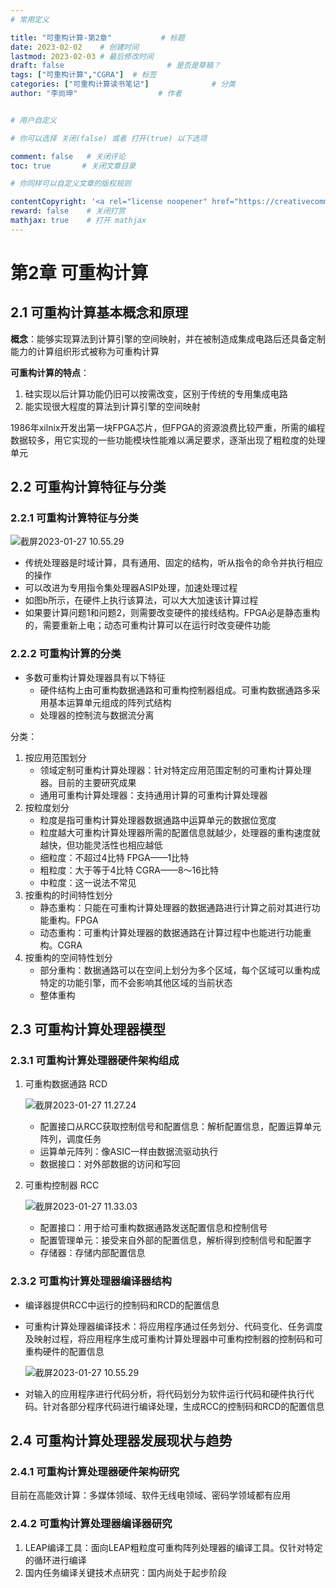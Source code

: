 ```yaml
---
# 常用定义

title: "可重构计算-第2章"           # 标题
date: 2023-02-02    # 创建时间
lastmod: 2023-02-03 # 最后修改时间
draft: false                       # 是否是草稿？
tags: ["可重构计算","CGRA"]  # 标签
categories: ["可重构计算读书笔记"]              # 分类
author: "李尚坤"                  # 作者


# 用户自定义

# 你可以选择 关闭(false) 或者 打开(true) 以下选项

comment: false   # 关闭评论
toc: true       # 关闭文章目录

# 你同样可以自定义文章的版权规则

contentCopyright: '<a rel="license noopener" href="https://creativecommons.org/licenses/by-nc-nd/4.0/" target="_blank">CC BY-NC-ND 4.0</a>'
reward: false	 # 关闭打赏
mathjax: true    # 打开 mathjax
---
```


# 第2章 可重构计算

## 2.1 可重构计算基本概念和原理

**概念**：能够实现算法到计算引擎的空间映射，并在被制造成集成电路后还具备定制能力的计算组织形式被称为可重构计算

**可重构计算的特点**：

1. 硅实现以后计算功能仍旧可以按需改变，区别于传统的专用集成电路
2. 能实现很大程度的算法到计算引擎的空间映射

1986年xilnix开发出第一块FPGA芯片，但FPGA的资源浪费比较严重，所需的编程数据较多，用它实现的一些功能模块性能难以满足要求，逐渐出现了粗粒度的处理单元

## 2.2 可重构计算特征与分类

### 2.2.1 可重构计算特征与分类

![截屏2023-01-27 10.55.29](/imag/可重构计算/图5.png)

* 传统处理器是时域计算，具有通用、固定的结构，听从指令的命令并执行相应的操作
* 可以改进为专用指令集处理器ASIP处理，加速处理过程
* 如图b所示，在硬件上执行该算法，可以大大加速该计算过程
* 如果要计算问题1和问题2，则需要改变硬件的接线结构。FPGA必是静态重构的，需要重新上电；动态可重构计算可以在运行时改变硬件功能

### 2.2.2 可重构计算的分类

* 多数可重构计算处理器具有以下特征
  * 硬件结构上由可重构数据通路和可重构控制器组成。可重构数据通路多采用基本运算单元组成的阵列式结构
  * 处理器的控制流与数据流分离

分类：

1. 按应用范围划分
   * 领域定制可重构计算处理器：针对特定应用范围定制的可重构计算处理器。目前的主要研究成果
   * 通用可重构计算处理器：支持通用计算的可重构计算处理器
2. 按粒度划分
   * 粒度是指可重构计算处理器数据通路中运算单元的数据位宽度
   * 粒度越大可重构计算处理器所需的配置信息就越少，处理器的重构速度就越快，但功能灵活性也相应越低
   * 细粒度：不超过4比特 FPGA——1比特
   * 粗粒度：大于等于4比特 CGRA——8～16比特
   * 中粒度：这一说法不常见
3. 按重构的时间特性划分
   * 静态重构：只能在可重构计算处理器的数据通路进行计算之前对其进行功能重构。FPGA
   * 动态重构：可重构计算处理器的数据通路在计算过程中也能进行功能重构。CGRA
4. 按重构的空间特性划分
   * 部分重构：数据通路可以在空间上划分为多个区域，每个区域可以重构成特定的功能引擎，而不会影响其他区域的当前状态
   * 整体重构

## 2.3 可重构计算处理器模型

### 2.3.1 可重构计算处理器硬件架构组成

1. 可重构数据通路 RCD

   ![截屏2023-01-27 11.27.24](/imag/可重构计算/图6.png)

   * 配置接口从RCC获取控制信号和配置信息：解析配置信息，配置运算单元阵列，调度任务
   * 运算单元阵列：像ASIC一样由数据流驱动执行
   * 数据接口：对外部数据的访问和写回

2. 可重构控制器 RCC

   ![截屏2023-01-27 11.33.03](/imag/可重构计算/图7.png)

   * 配置接口：用于给可重构数据通路发送配置信息和控制信号
   * 配置管理单元：接受来自外部的配置信息，解析得到控制信号和配置字
   * 存储器：存储内部配置信息

### 2.3.2 可重构计算处理器编译器结构

* 编译器提供RCC中运行的控制码和RCD的配置信息

* 可重构计算处理器编译技术：将应用程序通过任务划分、代码变化、任务调度及映射过程，将应用程序生成可重构计算处理器中可重构控制器的控制码和可重构硬件的配置信息

  ![截屏2023-01-27 10.55.29](/imag/可重构计算/图8.png)

* 对输入的应用程序进行代码分析，将代码划分为软件运行代码和硬件执行代码。针对各部分程序代码进行编译处理，生成RCC的控制码和RCD的配置信息

## 2.4 可重构计算处理器发展现状与趋势

### 2.4.1 可重构计算处理器硬件架构研究

目前在高能效计算：多媒体领域、软件无线电领域、密码学领域都有应用

### 2.4.2 可重构计算处理器编译器研究

1. LEAP编译工具：面向LEAP粗粒度可重构阵列处理器的编译工具。仅针对特定的循环进行编译
2. 国内任务编译关键技术点研究：国内尚处于起步阶段